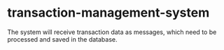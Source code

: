 # transaction-management-system
The system will receive transaction data as messages, which need to be processed and saved in the database.
